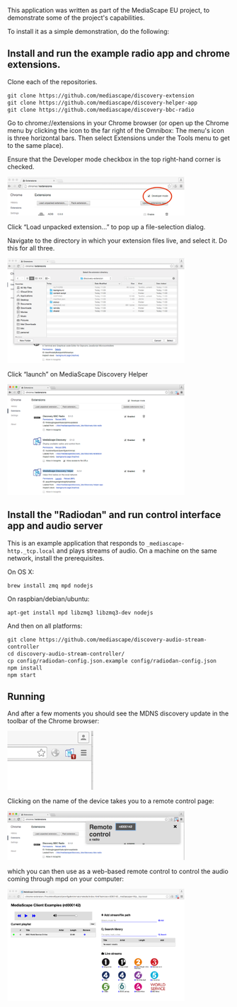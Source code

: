 This application was written as part of the MediaScape EU project, to demonstrate some 
of the project's capabilities.

To install it as a simple demonstration, do the following:

## Install and run the example radio app and chrome extensions.

Clone each of the repositories.

    git clone https://github.com/mediascape/discovery-extension
    git clone https://github.com/mediascape/discovery-helper-app
    git clone https://github.com/mediascape/discovery-bbc-radio

Go to chrome://extensions in your Chrome browser (or open up the Chrome menu by clicking the icon to the far right of the Omnibox:  The menu's icon is three horizontal bars. Then select Extensions under the Tools menu to get to the same place).

Ensure that the Developer mode checkbox in the top right-hand corner is checked.

<img src="doc/img/image00.png" width="400px" />

Click “Load unpacked extension...” to pop up a file-selection dialog.

Navigate to the directory in which your extension files live, and select it. Do this for all three.

<img src="doc/img/image02.png"  width="400px" />

Click “launch” on MediaScape Discovery Helper

<img src="doc/img/image05.png"  width="400px" />

## Install the "Radiodan" and run control interface app and audio server

This is an example application that responds to `_mediascape-http._tcp.local` and plays streams of audio.
On a machine on the same network, install the prerequisites.

On OS X:

    brew install zmq mpd nodejs

On raspbian/debian/ubuntu:

    apt-get install mpd libzmq3 libzmq3-dev nodejs

And then on all platforms:

    git clone https://github.com/mediascape/discovery-audio-stream-controller
    cd discovery-audio-stream-controller/
    cp config/radiodan-config.json.example config/radiodan-config.json
    npm install
    npm start

## Running

And after a few moments you should see the MDNS discovery update in the toolbar of the Chrome browser:

<img src="doc/img/image01.png"/>

Clicking on the name of the device takes you to a remote control page: 

<img src="doc/img/image03.png"  width="400px" />

which you can then use as a web-based remote control to control the audio coming through mpd on your computer:

<img src="doc/img/image04.png"  width="400px" />


